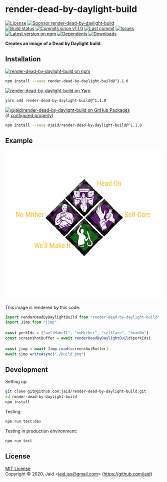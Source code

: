 # render-dead-by-daylight-build


<a href="https://raw.githubusercontent.com/jaid/render-dead-by-daylight-build/master/license.txt"><img src="https://img.shields.io/github/license/jaid/render-dead-by-daylight-build?style=flat-square" alt="License"/></a> <a href="https://github.com/sponsors/jaid"><img src="https://img.shields.io/badge/<3-Sponsor-FF45F1?style=flat-square" alt="Sponsor render-dead-by-daylight-build"/></a>  
<a href="https://actions-badge.atrox.dev/jaid/render-dead-by-daylight-build/goto"><img src="https://img.shields.io/endpoint.svg?style=flat-square&url=https%3A%2F%2Factions-badge.atrox.dev%2Fjaid%2Frender-dead-by-daylight-build%2Fbadge" alt="Build status"/></a> <a href="https://github.com/jaid/render-dead-by-daylight-build/commits"><img src="https://img.shields.io/github/commits-since/jaid/render-dead-by-daylight-build/v1.1.0?style=flat-square&logo=github" alt="Commits since v1.1.0"/></a> <a href="https://github.com/jaid/render-dead-by-daylight-build/commits"><img src="https://img.shields.io/github/last-commit/jaid/render-dead-by-daylight-build?style=flat-square&logo=github" alt="Last commit"/></a> <a href="https://github.com/jaid/render-dead-by-daylight-build/issues"><img src="https://img.shields.io/github/issues/jaid/render-dead-by-daylight-build?style=flat-square&logo=github" alt="Issues"/></a>  
<a href="https://npmjs.com/package/render-dead-by-daylight-build"><img src="https://img.shields.io/npm/v/render-dead-by-daylight-build?style=flat-square&logo=npm&label=latest%20version" alt="Latest version on npm"/></a> <a href="https://github.com/jaid/render-dead-by-daylight-build/network/dependents"><img src="https://img.shields.io/librariesio/dependents/npm/render-dead-by-daylight-build?style=flat-square&logo=npm" alt="Dependents"/></a> <a href="https://npmjs.com/package/render-dead-by-daylight-build"><img src="https://img.shields.io/npm/dm/render-dead-by-daylight-build?style=flat-square&logo=npm" alt="Downloads"/></a>

**Creates an image of a Dead by Daylight build.**





## Installation

<a href="https://npmjs.com/package/render-dead-by-daylight-build"><img src="https://img.shields.io/badge/npm-render--dead--by--daylight--build-C23039?style=flat-square&logo=npm" alt="render-dead-by-daylight-build on npm"/></a>

```bash
npm install --save render-dead-by-daylight-build@^1.1.0
```

<a href="https://yarnpkg.com/package/render-dead-by-daylight-build"><img src="https://img.shields.io/badge/Yarn-render--dead--by--daylight--build-2F8CB7?style=flat-square&logo=yarn&logoColor=white" alt="render-dead-by-daylight-build on Yarn"/></a>

```bash
yarn add render-dead-by-daylight-build@^1.1.0
```

<a href="https://github.com/jaid/render-dead-by-daylight-build/packages"><img src="https://img.shields.io/badge/GitHub Packages-@jaid/render--dead--by--daylight--build-24282e?style=flat-square&logo=github" alt="@jaid/render-dead-by-daylight-build on GitHub Packages"/></a>  
(if [configured properly](https://help.github.com/en/github/managing-packages-with-github-packages/configuring-npm-for-use-with-github-packages))

```bash
npm install --save @jaid/render-dead-by-daylight-build@^1.1.0
```



## Example

![Example Screenshot](./readme/example.png)

This image is rendered by this code:
```javascript
import renderDeadByDaylightBuild from "render-dead-by-daylight-build"
import Jimp from "jimp"

const perkIds = ["wellMakeIt", "noMither", "selfCare", "headOn"]
const screenshotBuffer = await renderDeadByDaylightBuild(perkIds)

const jimp = await Jimp.read(screenshotBuffer)
await jimp.writeAsync("./build.png")
```













## Development



Setting up:
```bash
git clone git@github.com:jaid/render-dead-by-daylight-build.git
cd render-dead-by-daylight-build
npm install
```
Testing:
```bash
npm run test:dev
```
Testing in production environment:
```bash
npm run test
```


## License
[MIT License](https://raw.githubusercontent.com/jaid/render-dead-by-daylight-build/master/license.txt)  
Copyright © 2020, Jaid \<jaid.jsx@gmail.com> (https://github.com/jaid)
